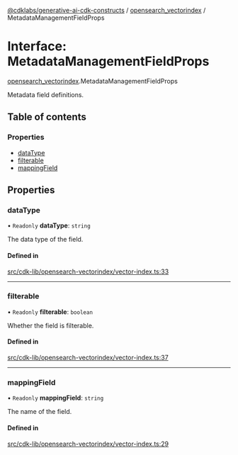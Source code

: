 [@cdklabs/generative-ai-cdk-constructs](../README.md) / [opensearch\_vectorindex](../modules/opensearch_vectorindex.md) / MetadataManagementFieldProps

# Interface: MetadataManagementFieldProps

[opensearch\_vectorindex](../modules/opensearch_vectorindex.md).MetadataManagementFieldProps

Metadata field definitions.

## Table of contents

### Properties

- [dataType](opensearch_vectorindex.MetadataManagementFieldProps.md#datatype)
- [filterable](opensearch_vectorindex.MetadataManagementFieldProps.md#filterable)
- [mappingField](opensearch_vectorindex.MetadataManagementFieldProps.md#mappingfield)

## Properties

### dataType

• `Readonly` **dataType**: `string`

The data type of the field.

#### Defined in

[src/cdk-lib/opensearch-vectorindex/vector-index.ts:33](https://github.com/jstrunk/generative-ai-cdk-constructs/blob/29ef990/src/cdk-lib/opensearch-vectorindex/vector-index.ts#L33)

___

### filterable

• `Readonly` **filterable**: `boolean`

Whether the field is filterable.

#### Defined in

[src/cdk-lib/opensearch-vectorindex/vector-index.ts:37](https://github.com/jstrunk/generative-ai-cdk-constructs/blob/29ef990/src/cdk-lib/opensearch-vectorindex/vector-index.ts#L37)

___

### mappingField

• `Readonly` **mappingField**: `string`

The name of the field.

#### Defined in

[src/cdk-lib/opensearch-vectorindex/vector-index.ts:29](https://github.com/jstrunk/generative-ai-cdk-constructs/blob/29ef990/src/cdk-lib/opensearch-vectorindex/vector-index.ts#L29)

